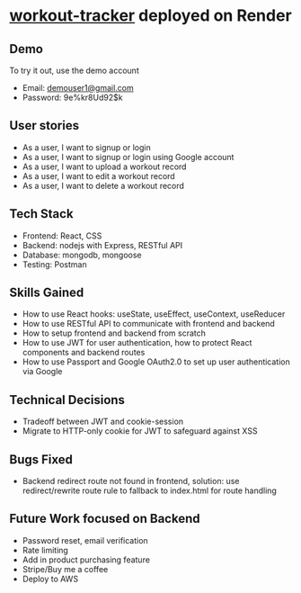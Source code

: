 # [workout-tracker](https://workout-tracker-frontend-1gjy.onrender.com/) deployed on Render

## Demo
To try it out, use the demo account
- Email: demouser1@gmail.com
- Password: 9e%kr8Ud92$k

## User stories
* As a user, I want to signup or login
* As a user, I want to signup or login using Google account
* As a user, I want to upload a workout record
* As a user, I want to edit a workout record
* As a user, I want to delete a workout record


## Tech Stack
* Frontend: React, CSS
* Backend: nodejs with Express, RESTful API
* Database: mongodb, mongoose
* Testing: Postman

## Skills Gained
* How to use React hooks: useState, useEffect, useContext, useReducer
* How to use RESTful API to communicate with frontend and backend
* How to setup frontend and backend from scratch
* How to use JWT for user authentication, how to protect React components and backend routes
* How to use Passport and Google OAuth2.0 to set up user authentication via Google

## Technical Decisions
* Tradeoff between JWT and cookie-session
* Migrate to HTTP-only cookie for JWT to safeguard against XSS

## Bugs Fixed
* Backend redirect route not found in frontend, solution: use redirect/rewrite route rule to fallback to index.html for route handling


## Future Work focused on Backend
* Password reset, email verification
* Rate limiting
* Add in product purchasing feature
* Stripe/Buy me a coffee
* Deploy to AWS



